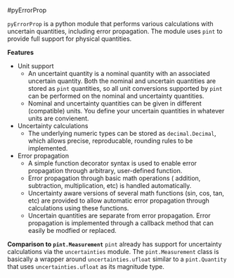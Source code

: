 #pyErrorProp

`pyErrorProp` is a python module that performs various calculations with uncertain quantities, including error propagation.
The module uses `pint` to provide full support for physical quantities. 

**Features**
- Unit support
  - An uncertaint quantity is a nominal quantity with an associated uncertain quantity. Both the nominal and uncertain quantities are
    stored as `pint` quantities, so all unit conversions supported by `pint` can be performed on the nominal and uncertainty quantities.
  - Nominal and uncertainty quantities can be given in different (compatible) units. You define your uncertain quantities in whatever units are convienent.
- Uncertainty calculations
  - The underlying numeric types can be stored as `decimal.Decimal`, which allows precise, reproducable, rounding rules to be implemented.
- Error propagation
  - A simple function decorator syntax is used to enable error propagation through arbitrary, user-defined function.
  - Error propagation through basic math operations ( addition, subtraction, multiplication, etc) is handled automatically.
  - Uncertainty aware versions of several math functions (sin, cos, tan, etc) are provided to allow automatic error propagation through calculations using these functions.
  - Uncertain quantities are separate from error propagation. Error propagation is implemented through a callback method that can easily be modfied or replaced.

**Comparison to `pint.Measurement`**
`pint` already has support for uncertainty calculations via the `uncertainties` module. The `pint.Measurement` class is basically a wrapper around `uncertainties.ufloat` similar to a `pint.Quantity`
that uses `uncertainties.ufloat` as its magnitude type.

